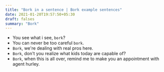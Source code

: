 ```yaml
---
title: "Bork in a sentence | Bork example sentences"
date: 2021-01-20T19:57:50+05:30
draft: falses
summary: "Bork"
---
```

- You see what i see, `bork`?
- You can never be too careful `bork`.
- `Bork`, we're dealing with real pros here.
- `Bork`, don't you realize what kids today are capable of?
- `Bork`, when this is all over, remind me to make you an appointment with agent hurley.
                 
